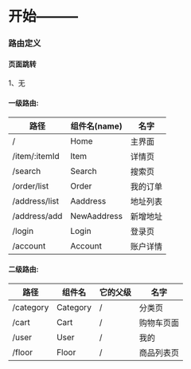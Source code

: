 # 开始———

### 路由定义

#### 页面跳转

1、无

#### 一级路由:

| 路径          | 组件名(name) | 名字     |
| ------------- | ------------ | -------- |
| /             | Home         | 主界面   |
| /item/:itemId | Item         | 详情页   |
| /search       | Search       | 搜索页   |
| /order/list   | Order        | 我的订单 |
| /address/list | Aaddress     | 地址列表 |
| /address/add  | NewAaddress  | 新增地址 |
| /login        | Login        | 登录页   |
| /account      | Account      | 账户详情 |

#### 二级路由:

| 路径      | 组件名   | 它的父级 | 名字       |
| --------- | -------- | -------- | ---------- |
| /category | Category | /        | 分类页     |
| /cart     | Cart     | /        | 购物车页面 |
| /user     | User     | /        | 我的       |
| /floor    | Floor    | /        | 商品列表页 |
